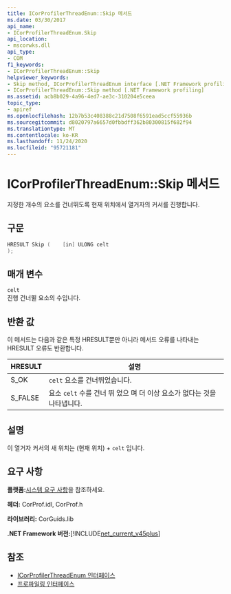 ```yaml
---
title: ICorProfilerThreadEnum::Skip 메서드
ms.date: 03/30/2017
api_name:
- ICorProfilerThreadEnum.Skip
api_location:
- mscorwks.dll
api_type:
- COM
f1_keywords:
- ICorProfilerThreadEnum::Skip
helpviewer_keywords:
- Skip method, ICorProfilerThreadEnum interface [.NET Framework profiling]
- ICorProfilerThreadEnum::Skip method [.NET Framework profiling]
ms.assetid: acb8b029-4a96-4ed7-ae3c-310204e5ceea
topic_type:
- apiref
ms.openlocfilehash: 12b7b53c408388c21d7508f6591ead5ccf55936b
ms.sourcegitcommit: d8020797a6657d0fbbdff362b80300815f682f94
ms.translationtype: MT
ms.contentlocale: ko-KR
ms.lasthandoff: 11/24/2020
ms.locfileid: "95721181"
---
```

# <a name="icorprofilerthreadenumskip-method"></a>ICorProfilerThreadEnum::Skip 메서드

지정한 개수의 요소를 건너뛰도록 현재 위치에서 열거자의 커서를 진행합니다.  
  
## <a name="syntax"></a>구문  
  
```cpp  
HRESULT Skip (    [in] ULONG celt  
);  
```  
  
## <a name="parameters"></a>매개 변수  

 `celt`  
 진행 건너뛸 요소의 수입니다.  
  
## <a name="return-value"></a>반환 값  

 이 메서드는 다음과 같은 특정 HRESULT뿐만 아니라 메서드 오류를 나타내는 HRESULT 오류도 반환합니다.  
  
|HRESULT|설명|  
|-------------|-----------------|  
|S_OK|`celt` 요소를 건너뛰었습니다.|  
|S_FALSE|요소 `celt` 수를 건너 뛰 었으 며 더 이상 요소가 없다는 것을 나타냅니다.|  
  
## <a name="remarks"></a>설명  

 이 열거자 커서의 새 위치는 (현재 위치) + `celt` 입니다.  
  
## <a name="requirements"></a>요구 사항  

 **플랫폼:**[시스템 요구 사항](../../get-started/system-requirements.md)을 참조하세요.  
  
 **헤더:** CorProf.idl, CorProf.h  
  
 **라이브러리:** CorGuids.lib  
  
 **.NET Framework 버전:**[!INCLUDE[net_current_v45plus](../../../../includes/net-current-v45plus-md.md)]  
  
## <a name="see-also"></a>참조

- [ICorProfilerThreadEnum 인터페이스](icorprofilerthreadenum-interface.md)
- [프로파일링 인터페이스](profiling-interfaces.md)
